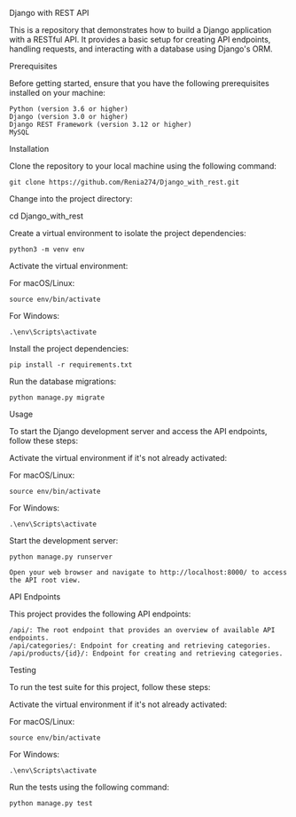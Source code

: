 Django with REST API

This is a repository that demonstrates how to build a Django application with a RESTful API. It provides a basic setup for creating API endpoints, handling requests, and interacting with a database using Django's ORM.

Prerequisites

Before getting started, ensure that you have the following prerequisites installed on your machine:

    Python (version 3.6 or higher)
    Django (version 3.0 or higher)
    Django REST Framework (version 3.12 or higher)
    MySQL

Installation

Clone the repository to your local machine using the following command:

    git clone https://github.com/Renia274/Django_with_rest.git

Change into the project directory:

cd Django_with_rest

Create a virtual environment to isolate the project dependencies:

    python3 -m venv env

Activate the virtual environment:

For macOS/Linux:

    source env/bin/activate

For Windows:

    .\env\Scripts\activate

Install the project dependencies:

    pip install -r requirements.txt

Run the database migrations:

    python manage.py migrate

Usage

To start the Django development server and access the API endpoints, follow these steps:

 Activate the virtual environment if it's not already activated:

 For macOS/Linux:

    source env/bin/activate

For Windows:

    .\env\Scripts\activate

Start the development server:

    python manage.py runserver

    Open your web browser and navigate to http://localhost:8000/ to access the API root view.

API Endpoints

This project provides the following API endpoints:

    /api/: The root endpoint that provides an overview of available API endpoints.
    /api/categories/: Endpoint for creating and retrieving categories.
    /api/products/{id}/: Endpoint for creating and retrieving categories.
  

Testing

To run the test suite for this project, follow these steps:

 Activate the virtual environment if it's not already activated:

  For macOS/Linux:

    source env/bin/activate

For Windows:

    .\env\Scripts\activate

Run the tests using the following command:

    python manage.py test
